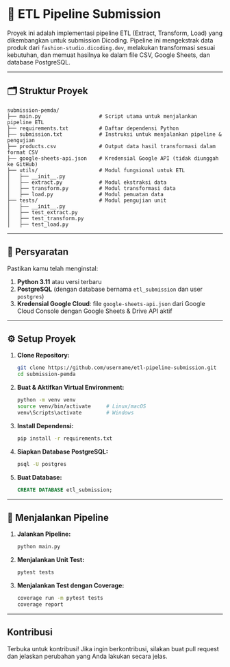 # 🧩 ETL Pipeline Submission

Proyek ini adalah implementasi pipeline ETL (Extract, Transform, Load) yang dikembangkan untuk submission Dicoding. Pipeline ini mengekstrak data produk dari `fashion-studio.dicoding.dev`, melakukan transformasi sesuai kebutuhan, dan memuat hasilnya ke dalam file CSV, Google Sheets, dan database PostgreSQL.

---

## 🗂️ Struktur Proyek

```
submission-pemda/
├── main.py                   # Script utama untuk menjalankan pipeline ETL
├── requirements.txt          # Daftar dependensi Python
├── submission.txt            # Instruksi untuk menjalankan pipeline & pengujian
├── products.csv              # Output data hasil transformasi dalam format CSV
├── google-sheets-api.json    # Kredensial Google API (tidak diunggah ke GitHub)
├── utils/                    # Modul fungsional untuk ETL
│   ├── __init__.py
│   ├── extract.py            # Modul ekstraksi data
│   ├── transform.py          # Modul transformasi data
│   ├── load.py               # Modul pemuatan data
├── tests/                    # Modul pengujian unit
│   ├── __init__.py
│   ├── test_extract.py
│   ├── test_transform.py
│   ├── test_load.py
```

---

## 🧰 Persyaratan

Pastikan kamu telah menginstal:

1. **Python 3.11** atau versi terbaru
2. **PostgreSQL** (dengan database bernama `etl_submission` dan user `postgres`)
3. **Kredensial Google Cloud**: file `google-sheets-api.json` dari Google Cloud Console dengan Google Sheets & Drive API aktif

---

## ⚙️ Setup Proyek

1. **Clone Repository:**
   ```bash
   git clone https://github.com/username/etl-pipeline-submission.git
   cd submission-pemda
   ```

2. **Buat & Aktifkan Virtual Environment:**
   ```bash
   python -m venv venv
   source venv/bin/activate     # Linux/macOS
   venv\Scripts\activate        # Windows
   ```

3. **Install Dependensi:**
   ```bash
   pip install -r requirements.txt
   ```

4. **Siapkan Database PostgreSQL:**
   ```bash
   psql -U postgres
   ```

5. **Buat Database:**
   ```sql
   CREATE DATABASE etl_submission;
   ```

---

## 🚀 Menjalankan Pipeline

1. **Jalankan Pipeline:**
   ```bash
   python main.py
   ```

2. **Menjalankan Unit Test:**
   ```bash
   pytest tests
   ```

3. **Menjalankan Test dengan Coverage:**
   ```bash
   coverage run -m pytest tests
   coverage report
   ```

---
## Kontribusi
Terbuka untuk kontribusi! Jika ingin berkontribusi, silakan buat pull request dan jelaskan perubahan yang Anda lakukan secara jelas.

